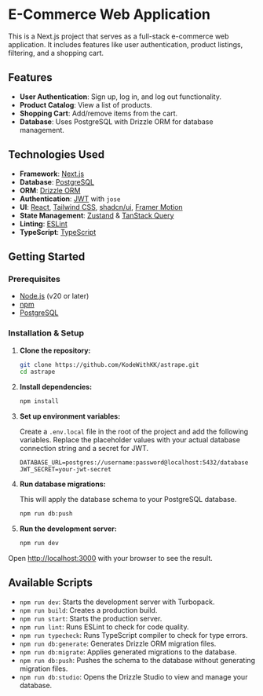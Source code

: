 # E-Commerce Web Application

This is a Next.js project that serves as a full-stack e-commerce web application. It includes features like user authentication, product listings, filtering, and a shopping cart.

## Features

- **User Authentication**: Sign up, log in, and log out functionality.
- **Product Catalog**: View a list of products.
- **Shopping Cart**: Add/remove items from the cart.
- **Database**: Uses PostgreSQL with Drizzle ORM for database management.

## Technologies Used

- **Framework**: [Next.js](https://nextjs.org/)
- **Database**: [PostgreSQL](https://www.postgresql.org/)
- **ORM**: [Drizzle ORM](https://orm.drizzle.team/)
- **Authentication**: [JWT](https://jwt.io/) with `jose`
- **UI**: [React](https://react.dev/), [Tailwind CSS](https://tailwindcss.com/), [shadcn/ui](https://ui.shadcn.com/), [Framer Motion](https://www.framer.com/motion/)
- **State Management**: [Zustand](https://zustand-demo.pmnd.rs/) & [TanStack Query](https://tanstack.com/query/latest)
- **Linting**: [ESLint](https://eslint.org/)
- **TypeScript**: [TypeScript](https://www.typescriptlang.org/)

## Getting Started

### Prerequisites

- [Node.js](https://nodejs.org/en/) (v20 or later)
- [npm](https://www.npmjs.com/)
- [PostgreSQL](https://www.postgresql.org/download/)

### Installation & Setup

1.  **Clone the repository:**

    ```bash
    git clone https://github.com/KodeWithKK/astrape.git
    cd astrape
    ```

2.  **Install dependencies:**

    ```bash
    npm install
    ```

3.  **Set up environment variables:**

    Create a `.env.local` file in the root of the project and add the following variables. Replace the placeholder values with your actual database connection string and a secret for JWT.

    ```env
    DATABASE_URL=postgres://username:password@localhost:5432/database
    JWT_SECRET=your-jwt-secret
    ```

4.  **Run database migrations:**

    This will apply the database schema to your PostgreSQL database.

    ```bash
    npm run db:push
    ```

5.  **Run the development server:**

    ```bash
    npm run dev
    ```

Open [http://localhost:3000](http://localhost:3000) with your browser to see the result.

## Available Scripts

- `npm run dev`: Starts the development server with Turbopack.
- `npm run build`: Creates a production build.
- `npm run start`: Starts the production server.
- `npm run lint`: Runs ESLint to check for code quality.
- `npm run typecheck`: Runs TypeScript compiler to check for type errors.
- `npm run db:generate`: Generates Drizzle ORM migration files.
- `npm run db:migrate`: Applies generated migrations to the database.
- `npm run db:push`: Pushes the schema to the database without generating migration files.
- `npm run db:studio`: Opens the Drizzle Studio to view and manage your database.
